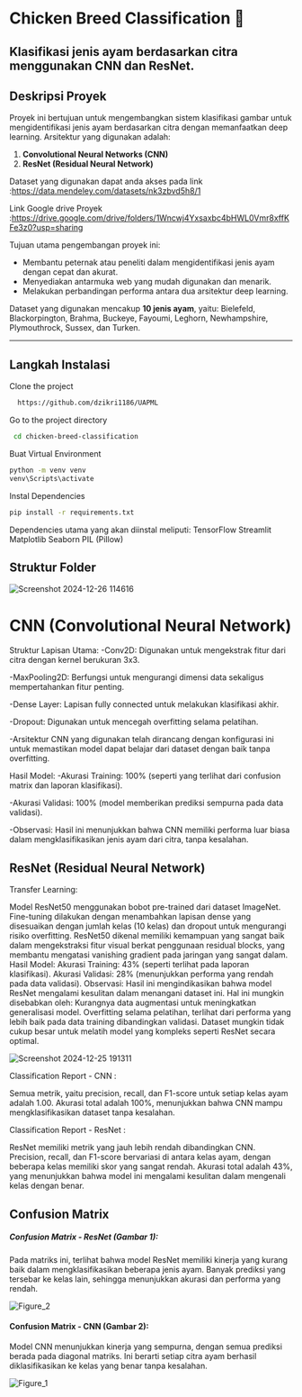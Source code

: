 # Chicken Breed Classification 🐔
Klasifikasi jenis ayam berdasarkan citra menggunakan CNN dan ResNet.
---
## Deskripsi Proyek
Proyek ini bertujuan untuk mengembangkan sistem klasifikasi gambar untuk mengidentifikasi jenis ayam berdasarkan citra dengan memanfaatkan deep learning. Arsitektur yang digunakan adalah:
1. **Convolutional Neural Networks (CNN)**
2. **ResNet (Residual Neural Network)**

Dataset yang digunakan dapat anda akses pada link :https://data.mendeley.com/datasets/nk3zbvd5h8/1

Link Google drive Proyek :https://drive.google.com/drive/folders/1Wncwj4Yxsaxbc4bHWL0Vmr8xffKFe3z0?usp=sharing

Tujuan utama pengembangan proyek ini:
- Membantu peternak atau peneliti dalam mengidentifikasi jenis ayam dengan cepat dan akurat.
- Menyediakan antarmuka web yang mudah digunakan dan menarik.
- Melakukan perbandingan performa antara dua arsitektur deep learning.

Dataset yang digunakan mencakup **10 jenis ayam**, yaitu: Bielefeld, Blackorpington, Brahma, Buckeye, Fayoumi, Leghorn, Newhampshire, Plymouthrock, Sussex, dan Turken.

---

## Langkah Instalasi
Clone the project
```bash
  https://github.com/dzikri1186/UAPML
```

Go to the project directory

```bash
 cd chicken-breed-classification
```
Buat Virtual Environment
```bash
python -m venv venv
venv\Scripts\activate
```

 Instal Dependencies
 ```bash
pip install -r requirements.txt
```
Dependencies utama yang akan diinstal meliputi:
TensorFlow
Streamlit
Matplotlib
Seaborn
PIL (Pillow)

## Struktur Folder

![Screenshot 2024-12-26 114616](https://github.com/user-attachments/assets/bc534f1d-43b0-4cca-988f-f65e37f6c135)



# CNN (Convolutional Neural Network)
Struktur Lapisan Utama:
-Conv2D: Digunakan untuk mengekstrak fitur dari citra dengan kernel berukuran 3x3.

-MaxPooling2D: Berfungsi untuk mengurangi dimensi data sekaligus mempertahankan fitur penting.

-Dense Layer: Lapisan fully connected untuk melakukan klasifikasi akhir.

-Dropout: Digunakan untuk mencegah overfitting selama pelatihan.

-Arsitektur CNN yang digunakan telah dirancang dengan konfigurasi ini untuk memastikan model dapat belajar dari dataset dengan baik tanpa overfitting.

Hasil Model:
-Akurasi Training: 100% (seperti yang terlihat dari confusion matrix dan laporan klasifikasi).

-Akurasi Validasi: 100% (model memberikan prediksi sempurna pada data validasi).

-Observasi: Hasil ini menunjukkan bahwa CNN memiliki performa luar biasa dalam mengklasifikasikan jenis ayam dari citra, tanpa kesalahan.


## ResNet (Residual Neural Network)
Transfer Learning:

Model ResNet50 menggunakan bobot pre-trained dari dataset ImageNet.
Fine-tuning dilakukan dengan menambahkan lapisan dense yang disesuaikan dengan jumlah kelas (10 kelas) dan dropout untuk mengurangi risiko overfitting.
ResNet50 dikenal memiliki kemampuan yang sangat baik dalam mengekstraksi fitur visual berkat penggunaan residual blocks, yang membantu mengatasi vanishing gradient pada jaringan yang sangat dalam.
Hasil Model:
Akurasi Training: 43% (seperti terlihat pada laporan klasifikasi).
Akurasi Validasi: 28% (menunjukkan performa yang rendah pada data validasi).
Observasi:
Hasil ini mengindikasikan bahwa model ResNet mengalami kesulitan dalam menangani dataset ini.
Hal ini mungkin disebabkan oleh:
Kurangnya data augmentasi untuk meningkatkan generalisasi model.
Overfitting selama pelatihan, terlihat dari performa yang lebih baik pada data training dibandingkan validasi.
Dataset mungkin tidak cukup besar untuk melatih model yang kompleks seperti ResNet secara optimal.

![Screenshot 2024-12-25 191311](https://github.com/user-attachments/assets/711860e7-e040-40a7-b2e5-79db8d7c76c5)

Classification Report - CNN :

Semua metrik, yaitu precision, recall, dan F1-score untuk setiap kelas ayam adalah 1.00.
Akurasi total adalah 100%, menunjukkan bahwa CNN mampu mengklasifikasikan dataset tanpa kesalahan.

Classification Report - ResNet :

ResNet memiliki metrik yang jauh lebih rendah dibandingkan CNN.
Precision, recall, dan F1-score bervariasi di antara kelas ayam, dengan beberapa kelas memiliki skor yang sangat rendah.
Akurasi total adalah 43%, yang menunjukkan bahwa model ini mengalami kesulitan dalam mengenali kelas dengan benar.


## Confusion Matrix
##### Confusion Matrix - ResNet (Gambar 1):
Pada matriks ini, terlihat bahwa model ResNet memiliki kinerja yang kurang baik dalam mengklasifikasikan beberapa jenis ayam. Banyak prediksi yang tersebar ke kelas lain, sehingga menunjukkan akurasi dan performa yang rendah.

![Figure_2](https://github.com/user-attachments/assets/f30d8b14-daf2-4f66-90a3-4bce0e1dfcfb)

#### Confusion Matrix - CNN (Gambar 2):
Model CNN menunjukkan kinerja yang sempurna, dengan semua prediksi berada pada diagonal matriks. Ini berarti setiap citra ayam berhasil diklasifikasikan ke kelas yang benar tanpa kesalahan.

![Figure_1](https://github.com/user-attachments/assets/29ff4ba9-78b9-461e-93c2-f02c64387591)





